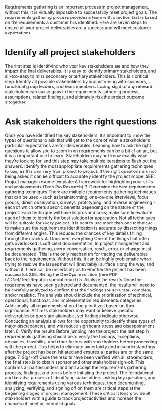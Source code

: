 

Requirements gathering is an important process in project management, without this, it is virtually impossible to successfully meet project goals. The requirements gathering process provides a team with direction that is based on the requirements a customer has identified. Here are seven steps to ensure all your project deliverables are a success and will meet customer expectations.
# Identify all project stakeholders 
The first step is identifying who your key stakeholders are and how they impact the final deliverables. It is easy to identify primary stakeholders, and all-too-easy to miss secondary or tertiary stakeholders. This is a critical step. Identify all possible stakeholders by brainstorming with sponsors, functional group leaders, and team members. Losing sight of any relevant stakeholder can cause gaps in the requirements gathering process, assumptions, related findings, and ultimately risk the project outcome altogether.
# Ask stakeholders the right questions
Once you have identified the key stakeholders, it's important to know the types of questions to ask that will get to the core of what a stakeholder's particular expectations are for deliverables. Learning how to ask the right questions to allow you to zoom in on requirements can be a bit of an art, but it is an important one to learn. Stakeholders may not know exactly what they're looking for, and this step may take multiple iterations to flush out the answers. Identify the most appropriate requirements gathering techniques to use, as this can vary from project to project. If the right questions are not being asked it can be difficult to accurately identify the project scope.
SEE: Project manager resume template: A framework for highlighting your skills and achievements (Tech Pro Research)
3. Determine the best requirements gathering techniques
There are multiple requirements gathering techniques that can be used - such as brainstorming, one-on-one interviews, focus groups, direct observation, surveys, prototyping, and reverse engineering - each of which offers specific benefits depending on the nature of the project. Each technique will have its pros and cons; make sure to evaluate each of them to identify the best solution for application. Not all techniques will be suitable for every project. It is best to use more than one technique to make sure the requirements identification is accurate by dissecting things from different angles. This reduces the chances of key details falling through the cracks.
4. Document everything
One of the things that often gets overlooked is sufficient documentation. In project management and requirements gathering, every conversation, result, error, or change must be documented. This is the only mechanism for tracing the deliverables back to the requirements. Without this, it can be highly problematic when trying to resolve the issues that will (inevitably) surface along the way, and without it, there can be uncertainty as to whether the project has been successful.
SEE: Riding the DevOps revolution (free PDF) (ZDNet/TechRepublic special report)
5. Analyze the results
Once the requirements have been gathered and documented, the results will need to be carefully analyzed to confirm that the findings are accurate, complete, and/or realistic. The analysis should include the prioritization of technical, operational, functional, and implementation requirements categories. Additionally, all requirements should be prioritized based on their significance. At times stakeholders may want or believe specific deliverables or goals are attainable, yet findings indicate otherwise. Conducting an analysis allows for the opportunity to identify these types of major discrepancies, and will reduce significant stress and disappointment later.
6. Verify the results
Before jumping into the project, the last step in requirements gathering should be to verify the findings, exceptions, obstacles, feasibility, and other factors with stakeholders before proceeding with the project. This helps to eliminate uncertainty and misunderstandings after the project has been initiated and ensures all parties are on the same page.
7. Sign-off
Once the results have been verified with all stakeholders, the final step is to obtain sponsor and other stakeholder sign-off. This confirms all parties understand and accept the requirements gathering process, findings, and terms before initiating the project.
The foundational and iterative process of identifying stakeholders, asking key questions, and identifying requirements using various techniques, then documenting, analyzing, verifying, and signing off on them are critical steps at the beginning stages of project management. These critical steps provide all stakeholders with a guide to track project activities and increase the chances of meeting intended goals.
